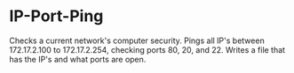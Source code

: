 # IP-Port-Ping

Checks a current network's computer security. Pings all IP's between 172.17.2.100 to 172.17.2.254, checking ports 80, 20, and 22. Writes a file that has the IP's and what ports are open.
 
